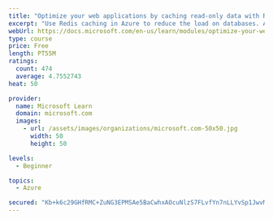 ```yaml
---
title: "Optimize your web applications by caching read-only data with Redis"
excerpt: "Use Redis caching in Azure to reduce the load on databases. Apply different caching architectures to support larger loads in distributed and high-volume environments."
webUrl: https://docs.microsoft.com/en-us/learn/modules/optimize-your-web-apps-with-redis/
type: course
price: Free
length: PT55M
ratings:
  count: 474
  average: 4.7552743
heat: 50

provider:
  name: Microsoft Learn
  domain: microsoft.com
  images:
    - url: /assets/images/organizations/microsoft.com-50x50.jpg
      width: 50
      height: 50

levels:
  - Beginner

topics:
  - Azure

secured: "Kb+k6c29GHfRMC+ZuNG3EPMSAe5BaCwhxAOcuNlzS7FLvfYn7nLLYvSp1JwvM3qNuXxE7Ay9JejpX5S2cZcmT1pQ1+M2PW2tTHSmOz5dvUSbeTJ1mzoz2mSwJ3o3yrUBa+kHlA0bpCNMhSNRnIcj25/KFbvBq/xfkLFg/wXfsj+Xbz+Mx7jKVh4IszeHWBJu+FgW827IvrVjKrFeX2G19v3zSbuRjfUxEoVQZHc90LM2rtDUz8C9LRqTbMmepDOmEVXGEm8uRLZx8P1FeN3ODMn336rfe9iICS0mCLbtDDUCQzrJLmTY9Yyj8QyhEuBWJregjSGdnEULoalcrrhrqd3MBCxYGHgdeazo/eLCkPPcokJcYPeHBHpajU1XFeJbx09Ex/xVJqZYCrTk4R6y3Q2Diz2oOzewl3bpgo6aa8Y=;xBCWEJ52Cykfi7yE0XsHSA=="
---
```


